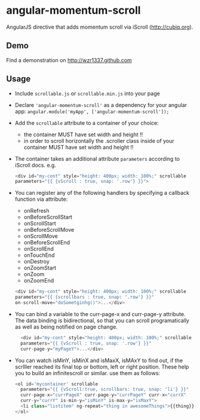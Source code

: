 # angular-momentum-scroll

AngularJS directive that adds momentum scroll via iScroll (http://cubiq.org).

## Demo
Find a demonstration on http://wzr1337.github.com

## Usage

* Include `scrollable.js` or `scrollable.min.js` into your page
* Declare `'angular-momentum-scroll'` as a dependency for your angular app: `angular.module('myApp', ['angular-momentum-scroll']);`
* Add the `scrollable` attribute to a container of your choice:
    * the container MUST have set width and height !!
    * in order to scroll horizontally the .scroller class inside of your container MUST have set width and height !!
* The container takes an additional attribute `parameters` according to iScroll docs. e.g. 
   
    ```javascript
    <div id="my-cont" style="height: 400px; width: 100%;" scrollable 
    parameters="{{ {vScroll : true, snap: '.row'} }}">

* You can register any of the following handlers by specifying a callback function via attribute:
    * onRefresh
    * onBeforeScrollStart
    * onScrollStart
    * onBeforeScrollMove
    * onScrollMove
    * onBeforeScrollEnd
    * onScrollEnd
    * onTouchEnd
    * onDestroy
    * onZoomStart
    * onZoom
    * onZoomEnd

    ```javascript
    <div id="my-cont" style="height: 400px; width: 100%;" scrollable
    parameters="{{ {scrollbars : true, snap: '.row'} }}"
    on-scroll-move="doSometginhg()">...</div>

* You can bind a variable to the curr-page-x and curr-page-y attribute. The data binding is bidirectional, so that you can scroll programatically as well as being notified on page change.

  ```javascript
    <div id="my-cont" style="height: 400px; width: 100%;" scrollable
    parameters="{{ {vScroll : true, snap: '.row'} }}"
    curr-page-y="myPageY">...</div>

* You can watch isMinY, isMinX and isMaxX, isMAxY to find out, if the scrlller reached its final top or bottom, left or right position. These help you to build an infinitescroll or similar. use them as follows:

  ```javascript
  <ol id='mycontainer' scrollable
    parameters="{{ {vScroll:true, scrollbars: true, snap: 'li'} }}"
    curr-page-x="currPageX" curr-page-y="currPageY" curr-x="currX"
    curr-y="currY" is-min-y="isMinY" is-max-y="isMaxY">
    <li class="listitem" ng-repeat="thing in awesomeThings">{{thing}}</li>
  </ol>
